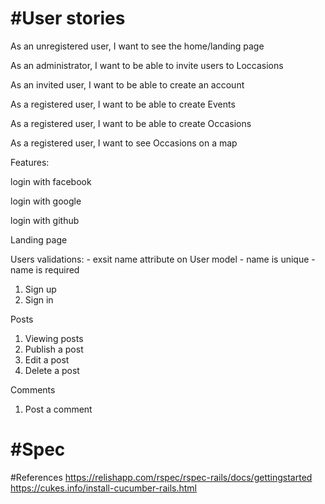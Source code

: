 #User stories
===
As an unregistered user, I want to see the home/landing page

As an administrator, I want to be able to invite users to Loccasions

As an invited user, I want to be able to create an account

As a registered user, I want to be able to create Events

As a registered user, I want to be able to create Occasions

As a registered user, I want to see Occasions on a map


Features:

login with facebook

login with google

login with github


Landing page

Users
  validations:
    - exsit name attribute on User model
    - name is unique
    - name is required

1. Sign up
2. Sign in

Posts

1. Viewing posts
2. Publish a post
3. Edit a post
4. Delete a post

Comments

1. Post a comment

#Spec
===




#References
  https://relishapp.com/rspec/rspec-rails/docs/gettingstarted
  https://cukes.info/install-cucumber-rails.html